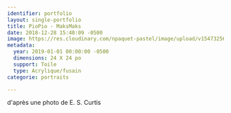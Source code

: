 ```yaml
---
identifier: portfolio
layout: single-portfolio
title: PioPio - MaksMaks
date: 2018-12-28 15:40:09 -0500
image: https://res.cloudinary.com/npaquet-pastel/image/upload/v1547325623/49188442_2234710780131490_8660247123645693952_n.jpg
metadata:
  year: 2019-01-01 00:00:00 -0500
  dimensions: 24 X 24 po
  support: Toile
  type: Acrylique/fusain
categorie: portraits

---
```

d'après une photo de E. S. Curtis